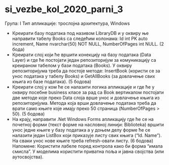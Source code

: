 # si_vezbe_kol_2020_parni_3

Група: I
Тип апликације: трослојна архитектура, Windows
-	Креирати базу података под називом LibraryDB и у оквиру ње направити табелу Books са следећим колонама: Id int PK auto increment, Name nvarchar(50) NOT NULL, NumberOfPages int NULL. (2 бода)
-	Креирати слој који ће вршити конекцију на базу података (Data Layer) и где ће постојати један репозиторијум за комуникацију са креираном табелом у бази података (Books). У оквиру репозиторијума треба да постоје методе: InsertBook (користи се за унос података у табелу Books) и GetAllBooks (за довлачење свих књига из базе података). (5 бодова)
-	Креирати слој у ком ће се налазити логика апликације и где ће у оквиру посебне business класе за рад са Book вертикалом постојати две методе које преко Data слоја врше унос и довлачење књига из репозиторијума. Метода која врши довлачење података треба да врати само књиге које имају преко 50 страница (NumberOfPages > 50). (5 бодова)
-	На крају, направити .Net Windows Forms апликацију где ће се на почетној форми (текст форме на насловној линији: Biblioteka) вршити унос једне књиге у базу података а у доњем делу форме ће се налазити један ListBox који приказује листу свих књига (“Id. Name”). На сваки унос нове књиге треба refresh-овати листу. (6 бодова)
Напомене: Користити лабеле поред контрола како би форма “имала смисла”. У моделима користити приватна поља и јавна својства (или аутосвојства).
